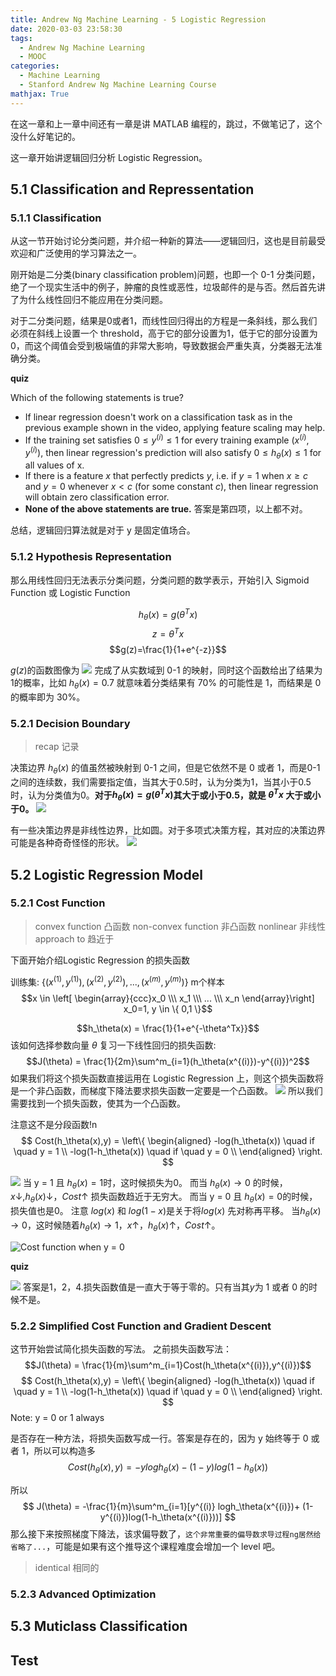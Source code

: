 ```yaml
---
title: Andrew Ng Machine Learning - 5 Logistic Regression
date: 2020-03-03 23:58:30
tags:
  - Andrew Ng Machine Learning
  - MOOC
categories:
  - Machine Learning
  - Stanford Andrew Ng Machine Learning Course
mathjax: True
---
```

在这一章和上一章中间还有一章是讲 MATLAB 编程的，跳过，不做笔记了，这个没什么好笔记的。

这一章开始讲逻辑回归分析 Logistic Regression。

## 5.1 Classification and Repressentation
### 5.1.1 Classification
从这一节开始讨论分类问题，并介绍一种新的算法——逻辑回归，这也是目前最受欢迎和广泛使用的学习算法之一。

刚开始是二分类(binary classification problem)问题，也即一个 0-1 分类问题，绝了一个现实生活中的例子，肿瘤的良性或恶性，垃圾邮件的是与否。然后首先讲了为什么线性回归不能应用在分类问题。

对于二分类问题，结果是0或者1，而线性回归得出的方程是一条斜线，那么我们必须在斜线上设置一个 threshold，高于它的部分设置为1，低于它的部分设置为0，而这个阈值会受到极端值的非常大影响，导致数据会严重失真，分类器无法准确分类。

**quiz**

Which of the following statements is true?
* If linear regression doesn't work on a classification task as in the previous example shown in the video, applying feature scaling may help.
* If the training set satisfies $0 \le y^{(i)} \le 1$ for every training example
$(x^{(i)}, y^{(i)})$, then linear regression's prediction will also satisfy $0 \le h_\theta(x) \le 1$ for all values of x.
* If there is a feature $x$ that perfectly predicts $y$, i.e. if $y = 1$ when $x \ge c$ and $y=0$ whenever $x<c$ (for some constant $c$), then linear regression will obtain zero classification error.
* **None of the above statements are true.**
答案是第四项，以上都不对。

总结，逻辑回归算法就是对于 y 是固定值场合。

### 5.1.2 Hypothesis Representation
那么用线性回归无法表示分类问题，分类问题的数学表示，开始引入 Sigmoid Function 或 Logistic Function

$$h_\theta(x)=g(\theta^T x)$$
$$z = \theta^Tx$$
$$g(z)=\frac{1}{1+e^{-z}}$$

$g(z)$的函数图像为
![](https://i.loli.net/2020/03/04/4PQK9wnZSRfW85b.png)
完成了从实数域到 0-1 的映射，同时这个函数给出了结果为1的概率，比如 $h_\theta(x)=0.7$ 就意味着分类结果有 70% 的可能性是 1，而结果是 0 的概率即为 30%。
### 5.2.1 Decision Boundary
> recap 记录

决策边界
$h_\theta(x)$ 的值虽然被映射到 0-1 之间，但是它依然不是 0 或者 1，而是0-1之间的连续数，我们需要指定值，当其大于0.5时，认为分类为1，当其小于0.5时，认为分类值为0。**对于$h_\theta(x) = g(\theta^Tx)$其大于或小于0.5，就是 $\theta^Tx$ 大于或小于0。**
![](https://i.loli.net/2020/03/04/s6FvqnYz7gkpjE8.png)

有一些决策边界是非线性边界，比如圆。对于多项式决策方程，其对应的决策边界可能是各种奇奇怪怪的形状。
![](https://i.loli.net/2020/03/04/Prg7bLjCJmElAyR.png)

## 5.2 Logistic Regression Model
### 5.2.1 Cost Function
>convex function 凸函数
>non-convex function 非凸函数
>nonlinear 非线性
>approach to 趋近于

下面开始介绍Logistic Regression 的损失函数

训练集: $\{ (x^{(1)},y^{(1)}),(x^{(2)},y^{(2)}),...,(x^{(m)},y^{(m)}) \}$
m个样本
$$x \in \left[ \begin{array}{ccc}x_0 \\\ x_1 \\\ ... \\\ x_n \end{array}\right] x_0=1, y \in \{ 0,1 \}$$

$$h_\theta(x) = \frac{1}{1+e^{-\theta^Tx}}$$
该如何选择参数向量 $\theta$
复习一下线性回归的损失函数:
$$J(\theta) =  \frac{1}{2m}\sum^m_{i=1}(h_\theta(x^{(i)})-y^{(i)})^2$$
如果我们将这个损失函数直接运用在 Logistic Regression 上，则这个损失函数将是一个非凸函数，而梯度下降法要求损失函数一定要是一个凸函数。
![](https://i.loli.net/2020/03/04/lBKFPu8qoE2WSkj.png)
所以我们需要找到一个损失函数，使其为一个凸函数。

注意这不是分段函数!n
$$
Cost(h_\theta(x),y) = \left\{
\begin{aligned}
-log(h_\theta(x)) \quad if \quad y = 1 \\
-log(1-h_\theta(x)) \quad if \quad y = 0 \\
\end{aligned}
\right.
$$

![](https://i.loli.net/2020/03/04/gdarWysE8BOS6mx.png)
当 y = 1 且 $h_\theta(x)=1$时，这时候损失为0。
而当 $h_\theta(x) \rightarrow 0$ 的时候，$x \downarrow$,$h_\theta(x)\downarrow$，$Cost \uparrow$ 损失函数趋近于无穷大。
而当 y = 0 且 $h_\theta(x)=0$的时候，损失值也是0。
注意 $log(x)$ 和 $log(1-x)$是关于将$log(x)$ 先对称再平移。
当$h_\theta(x) \rightarrow 0$，这时候随着$h_\theta(x) \rightarrow 1$，$x\uparrow$，$h_\theta(x)\uparrow$，$Cost\uparrow$。

![Cost function when y = 0](https://i.loli.net/2020/03/04/rBh4VZHXqWUDiLl.png)

**quiz**

![](https://i.loli.net/2020/03/04/scDfvtC8FA9IYnl.png)
答案是1，2，4.损失函数值是一直大于等于零的。只有当其$y$为 1 或者 0 的时候不是。
### 5.2.2 Simplified Cost Function and Gradient Descent
这节开始尝试简化损失函数的写法。
之前损失函数写法：
$$J(\theta) =  \frac{1}{m}\sum^m_{i=1}Cost(h_\theta(x^{(i)}),y^{(i)})$$
$$
Cost(h_\theta(x),y) = \left\{
\begin{aligned}
-log(h_\theta(x)) \quad if \quad y = 1 \\
-log(1-h_\theta(x)) \quad if \quad y = 0 \\
\end{aligned}
\right.
$$
Note: y = 0 or 1 always

是否存在一种方法，将损失函数写成一行。答案是存在的，因为 y 始终等于 0 或者 1，所以可以构造多
$$
Cost(h_\theta(x),y) =
-y logh_\theta(x)
-(1-y)log(1-h_\theta(x))
$$

所以
$$
J(\theta) =  -\frac{1}{m}\sum^m_{i=1}[y^{(i)} logh_\theta(x^{(i)})+
(1-y^{(i)})log(1-h_\theta(x^{(i)}))]
$$
那么接下来按照梯度下降法，该求偏导数了，`这个非常重要的偏导数求导过程ng居然给省略了...`，可能是如果有这个推导这个课程难度会增加一个 level 吧。

>identical 相同的

### 5.2.3 Advanced Optimization

## 5.3 Muticlass Classification

## Test
